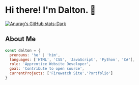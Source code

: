 # Hi there! I'm Dalton. 👋 

[![Anurag's GitHub stats-Dark](https://github-readme-stats.vercel.app/api/top-langs/?username=NexusOblivion&layout=compact&show_icons=true&theme=dark#gh-dark-mode-only)](https://github.com/anuraghazra/github-readme-stats#gh-dark-mode-only)

## About Me

```javascript
const dalton = {
  pronouns: 'he' | 'him',
  languages: ['HTML', 'CSS', 'JavaScript', 'Python', 'C#'],
  role: 'Apprentice Website Developer',
  goal: 'Contribute to open source',
  currentProjects: ['Firewatch Site','Portfolio'] 
}
```





